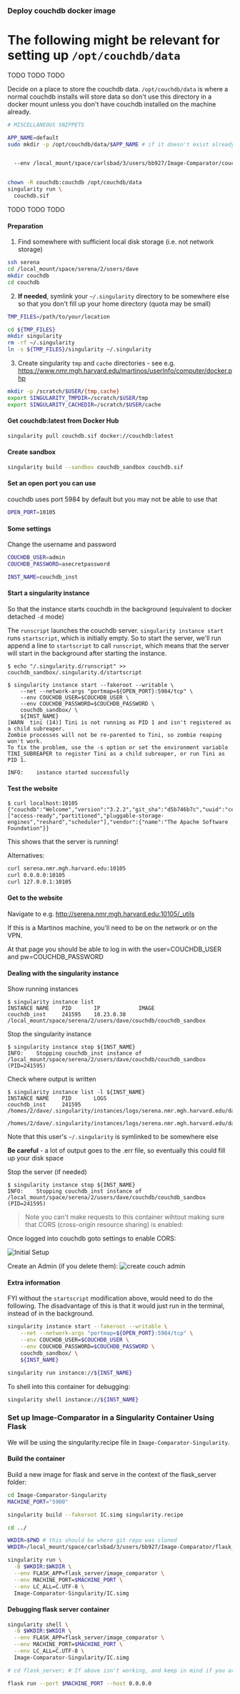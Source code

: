 ### Deploy couchdb docker image


# The following might be relevant for setting up `/opt/couchdb/data`
TODO
TODO
TODO

Decide on a place to store the couchdb data. ```/opt/couchdb/data``` is where a normal couchdb installs will store data so don't use this directory in a docker mount unless you don't have couchdb installed on the machine already.

```bash
# MISCELLANEOUS SNIPPETS

APP_NAME=default
sudo mkdir -p /opt/couchdb/data/$APP_NAME # if it doesn't exist already


  --env /local_mount/space/carlsbad/3/users/bb927/Image-Comparator/couchdb_database:/opt/couchdb \


chown -R couchdb:couchdb /opt/couchdb/data
singularity run \
  couchdb.sif
```
TODO
TODO
TODO

#### Preparation

1. Find somewhere with sufficient local disk storage (i.e. not network storage)

```bash
ssh serena
cd /local_mount/space/serena/2/users/dave
mkdir couchdb
cd couchdb
```

2. **If needed**, symlink your `~/.singularity` directory to be somewhere else so that you don't fill up your home directory (quota may be small)

```bash
TMP_FILES=/path/to/your/location

cd ${TMP_FILES}
mkdir singularity
rm -rf ~/.singularity
ln -s ${TMP_FILES}/singularity ~/.singularity
```

3. Create singularity `tmp` and `cache` directories - see e.g. https://www.nmr.mgh.harvard.edu/martinos/userInfo/computer/docker.php

```bash
mkdir -p /scratch/$USER/{tmp,cache}
export SINGULARITY_TMPDIR=/scratch/$USER/tmp
export SINGULARITY_CACHEDIR=/scratch/$USER/cache
```

#### Get couchdb:latest from Docker Hub

```bash
singularity pull couchdb.sif docker://couchdb:latest
```

#### Create sandbox

```bash
singularity build --sandbox couchdb_sandbox couchdb.sif
```

#### Set an open port you can use
couchdb uses port 5984 by default but you may not be able to use that

```bash
OPEN_PORT=10105
```

#### Some settings
Change the username and password

```bash
COUCHDB_USER=admin
COUCHDB_PASSWORD=asecretpassword

INST_NAME=couchdb_inst
```

#### Start a singularity instance
So that the instance starts couchdb in the background (equivalent to docker detached `-d` mode)

The `runscript` launches the couchdb server. `singularity instance start` runs
`startscript`, which is initially empty. So to start the server, we'll run append a line to `startscript` to call `runscript`, which means that the server will start in the background after starting the instance.

```console
$ echo "/.singularity.d/runscript" >> couchdb_sandbox/.singularity.d/startscript

$ singularity instance start --fakeroot --writable \
    --net --network-args "portmap=${OPEN_PORT}:5984/tcp" \
    --env COUCHDB_USER=$COUCHDB_USER \
    --env COUCHDB_PASSWORD=$COUCHDB_PASSWORD \
    couchdb_sandbox/ \
    ${INST_NAME}
[WARN  tini (14)] Tini is not running as PID 1 and isn't registered as a child subreaper.
Zombie processes will not be re-parented to Tini, so zombie reaping won't work.
To fix the problem, use the -s option or set the environment variable TINI_SUBREAPER to register Tini as a child subreaper, or run Tini as PID 1.

INFO:    instance started successfully
```

#### Test the website

```console
$ curl localhost:10105
{"couchdb":"Welcome","version":"3.2.2","git_sha":"d5b746b7c","uuid":"ce86c3d679339d8bb6399d12c500b40e","features":["access-ready","partitioned","pluggable-storage-engines","reshard","scheduler"],"vendor":{"name":"The Apache Software Foundation"}}
```

This shows that the server is running!

Alternatives:

```bash
curl serena.nmr.mgh.harvard.edu:10105
curl 0.0.0.0:10105
curl 127.0.0.1:10105
```

#### Get to the website
Navigate to e.g. http://serena.nmr.mgh.harvard.edu:10105/_utils

If this is a Martinos machine, you'll need to be on the network or on the VPN.

At that page you should be able to log in with the user=COUCHDB_USER and pw=COUCHDB_PASSWORD


#### Dealing with the singularity instance
Show running instances

```console
$ singularity instance list
INSTANCE NAME    PID       IP            IMAGE
couchdb_inst     241595    10.23.0.38    /local_mount/space/serena/2/users/dave/couchdb/couchdb_sandbox
```

Stop the singularity instance

```console
$ singularity instance stop ${INST_NAME}
INFO:    Stopping couchdb_inst instance of /local_mount/space/serena/2/users/dave/couchdb/couchdb_sandbox (PID=241595)
```

Check where output is written

```console
$ singularity instance list -l ${INST_NAME}
INSTANCE NAME    PID       LOGS
couchdb_inst     241595    /homes/2/dave/.singularity/instances/logs/serena.nmr.mgh.harvard.edu/dave/couchdb_inst.err
                           /homes/2/dave/.singularity/instances/logs/serena.nmr.mgh.harvard.edu/dave/couchdb_inst.out
```
Note that this user's `~/.singularity` is symlinked to be somewhere else

**Be careful** - a lot of output goes to the .err file, so eventually this could fill up your disk space

Stop the server (if needed)

```console
$ singularity instance stop ${INST_NAME}
INFO:    Stopping couchdb_inst instance of /local_mount/space/serena/2/users/dave/couchdb/couchdb_sandbox (PID=241595)
```

> Note you can't make requests to this container wihtout making sure that CORS (cross-origin resource sharing) is enabled:

Once logged into couchdb goto settings to enable CORS:

![Initial Setup](../readme_images/couchdb_cors.jpg)

Create an Admin (if you delete them):
![create couch admin](../readme_images/couchdb_create_admin.jpg)


#### Extra information
FYI without the `startscript` modification above, would need to do the following.
The disadvantage of this is that it would just run in the terminal, instead of in the background.

```bash
singularity instance start --fakeroot --writable \
    --net --network-args "portmap=${OPEN_PORT}:5984/tcp" \
    --env COUCHDB_USER=$COUCHDB_USER \
    --env COUCHDB_PASSWORD=$COUCHDB_PASSWORD \
    couchdb_sandbox/ \
    ${INST_NAME}

singularity run instance://${INST_NAME}
```

To shell into this container for debugging:

```bash
singularity shell instance://${INST_NAME}
```

### Set up Image-Comparator in a Singularity Container Using Flask

We will be using the singularity.recipe file in ```Image-Comparator-Singularity```.

#### Build the container

Build a new image for flask and serve in the context of the flask_server folder:
```bash
cd Image-Comparator-Singularity
MACHINE_PORT="5900"

singularity build --fakeroot IC.simg singularity.recipe

cd ../

WKDIR=$PWD # this should be where git repo was cloned
WKDIR=/local_mount/space/carlsbad/3/users/bb927/Image-Comparator/flask_server

singularity run \
  -B $WKDIR:$WKDIR \
  --env FLASK_APP=flask_server/image_comparator \
  --env MACHINE_PORT=$MACHINE_PORT \
  --env LC_ALL=C.UTF-8 \
  Image-Comparator-Singularity/IC.simg 
```

#### Debugging flask server container
```bash
singularity shell \
  -B $WKDIR:$WKDIR \
  --env FLASK_APP=flask_server/image_comparator \
  --env MACHINE_PORT=$MACHINE_PORT \
  --env LC_ALL=C.UTF-8 \
  Image-Comparator-Singularity/IC.simg

# cd flask_server; # If above isn't working, and keep in mind if you are here then FLASK_APP=image_comparator

flask run --port $MACHINE_PORT --host 0.0.0.0
```

